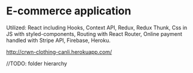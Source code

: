 # E-commerce application

Utilized: React including Hooks, Context API, Redux, Redux Thunk, Css in JS with styled-components, Routing with React Router, Online payment handled with Stripe API, Firebase, Heroku.

http://crwn-clothing-canli.herokuapp.com/

//TODO: folder hierarchy
